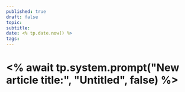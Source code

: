 ```yaml
---
published: true
draft: false
topic: 
subtitle: 
date: <% tp.date.now() %>
tags: 
---
```

# <% await tp.system.prompt("New article title:", "Untitled", false) %>

